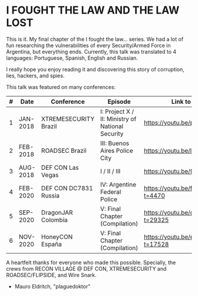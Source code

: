 # I FOUGHT THE LAW AND THE LAW LOST

This is it. My final chapter of the I fought the law... series.
We had a lot of fun researching the vulnerabilities of every Security/Armed Force in Argentina, but everything ends. 
Currently, this talk was translated to 4 languages:
Portuguese, Spanish, English and Russian.

I really hope you enjoy reading it and discovering this story of corruption, lies, hackers, and spies.

This talk was featured on many conferences:

|#| Date | Conference | Episode | Link to Video | Link to Slides |
|---|---|---|---|---|---|
|1| JAN-2018 | XTREMESECURITY Brazil | I: Project X / II: Ministry of National Security| https://youtu.be/pHYb2NRDojw | https://drive.google.com/open?id=1WEZV7sB07QmjHluSlX4lYbdipel4uJ34pMwpxQ6CvA0 |
|2| FEB-2018 | ROADSEC Brazil | III: Buenos Aires Police City | https://youtu.be/larl83PcPKk | https://drive.google.com/open?id=1vTlBefmem4ctRDjCSpYmiP_Fk28qilUA9EQ18jz-RQ0 |
|3| AUG-2018 | DEF CON Las Vegas | I / II / III | https://youtu.be/9k8qmH1lVrg |https://docs.google.com/presentation/d/1m84qNUtl1aQjWEdS8ImYcDWqQFCiJ6IHs4Kjb5-F1nY/edit?usp=sharing |
|4| FEB-2020 | DEF CON DC7831 Russia | IV: Argentine Federal Police | https://youtu.be/fUORWhNCEvY?t=4470 | https://docs.google.com/presentation/d/16j15J9hVqGGGLPsPHOhnxrjEKqOt9rkidFo_ivtS_-c/edit?usp=sharing |
|5| SEP-2020 | DragonJAR Colombia | V: Final Chapter (Compilation) | https://youtu.be/cLfiaOvgBug?t=29325 | https://docs.google.com/presentation/d/1IltIgH177p6fDUDYoeH4W5gR5-FRErrQtodio703zD4/edit?usp=sharing |
|6| NOV-2020 | HoneyCON España | V: Final Chapter (Compilation) | https://youtu.be/eGPc9rVqjgE?t=17528 | https://docs.google.com/presentation/d/1W2l3HudK6bSeThFWw19BT4L0CClSd3O7eUkFJ_WY-Tw/edit#slide=id.p3 |

A heartfelt thanks for everyone who made this possible.
Specially, the crews from RECON VILLAGE @ DEF CON, XTREMESECURITY and ROADSEC/FLIPSIDE, and Wire Snark.

- Mauro Eldritch, "plaguedoktor"
